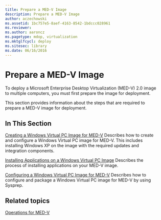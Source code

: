 ```yaml
---
title: Prepare a MED-V Image
description: Prepare a MED-V Image
author: aczechowski
ms.assetid: 1bc757e5-8aef-4163-8542-1bdccc028961
ms.reviewer:
ms.author: aaroncz
ms.pagetype: mdop, virtualization
ms.mktglfcycl: deploy
ms.sitesec: library
ms.date: 06/16/2016
---
```



# Prepare a MED-V Image


To deploy a Microsoft Enterprise Desktop Virtualization (MED-V) 2.0 image to multiple computers, you must first prepare the image for deployment.

This section provides information about the steps that are required to prepare a MED-V image for deployment.

## In This Section


<a href="" id="creating-a-windows-virtual-pc-image-for-med-v"></a>[Creating a Windows Virtual PC Image for MED-V](creating-a-windows-virtual-pc-image-for-med-v.md)
Describes how to create and configure a Windows Virtual PC image for MED-V. This includes installing Windows XP on the image with the required updates and integration components.

<a href="" id="installing-applications-on-a-windows-virtual-pc-image"></a>[Installing Applications on a Windows Virtual PC Image](installing-applications-on-a-windows-virtual-pc-image.md)
Describes the process of installing applications on your MED-V image.

<a href="" id="configuring-a-windows-virtual-pc-image-for-med-v"></a>[Configuring a Windows Virtual PC Image for MED-V](configuring-a-windows-virtual-pc-image-for-med-v.md)
Describes how to configure and package a Windows Virtual PC image for MED-V by using Sysprep.

## Related topics


[Operations for MED-V](operations-for-med-v.md)

 

 





